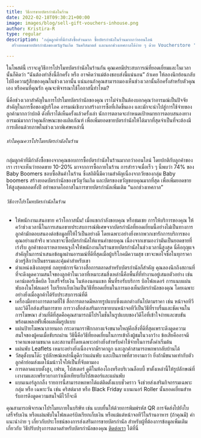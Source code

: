 ```yaml
---
title: วิธีการขายบัตรกํานัลในร้าน
date: 2022-02-18T09:30:21+00:00
image: images/blog/sell-gift-vouchers-inhouse.png
author: Kristira-R
type: regular
description: 'กลุ่มลูกค้าที่มีกำลังซื้อส่วนมาก ซื้อบัตรกํานัลในร้านมากกว่าออนไลน์
  สร้างยอดขายบัตรกำนัลของขวัญวันเกิด วันคริสมาตส์ และนอกช่วงเทศกาลได้ง่าย ๆ ด้วย Voucherstore '

---
```

ในโพสต์นี้ เราจะดูวิธีการโปรโมทบัตรกํานัลในร้านกัน คุณเคยมีประสบการณ์ที่ยอดเยี่ยมและในเวลานั้นก็คิดว่า “ฉันต้องทําสิ่งนี้อีกครั้ง หรือ อาจคิดว่าแม่ต้องชอบส่งนี้แน่นอน”  ถ้าเคย ให้ลองนึกย้อนกลับไปถึงความรู้สึกของคุณในช่วงเวลานั้น แน่นอนถ้าคุณสามารถมองเห็นช่วงเวลานั้นอีกครั้งสําหรับตัวคุณเอง หรือคนที่คุณรัก คุณจะพิจารณาใช้โอกาสนี้ทำไหม? 

นี่คือช่วงเวลาสําคัญในการโปรโมทบัตรกํานัลของคุณ เราไม่จําเป็นต้องบอกคุณว่าอารมณ์เป็นปัจจัยสําคัญในการซื้อของผู้บริโภค อารมณ์เชิงบวกสร้างการซื้อที่เกิดขึ้นเอง และมักจะนําไปสู่การใช้จ่ายของลูกค้ามากกว่าปกติ ดังที่เราได้เห็นครั้งแล้วครั้งเล่า นักการตลาดจะกําหนดเป้าหมายการตอบสนองทางอารมณ์มากกว่าคุณลักษณะของผลิตภัณฑ์ เพื่อเพิ่มยอดขายบัตรกํานัลให้ได้มากที่สุดจำเป็นที่จะต้องมีการเตือนด้วยภาพในช่วงเวลาพิเศษเหล่านี้

###### ทําไมคุณควรโปรโมทบัตรกํานัลในร้าน

กลุ่มลูกค้าทีมีกำลังซื้อของจากคุณชอบการซื้อบัตรกํานัลในร้านมากกว่าออนไลน์ โดยปกติกับลูกค้าของเรา เราจะเห็นว่ายอดขาย 10-20% มาจากการซื้อภายในร้าน การสํารวจเมื่อเร็ว ๆ นี้พบว่า 74% ของ Baby Boomers ชอบซื้อสินค้าในร้าน ซึ่งสถิตินี้มีความสําคัญเนื่องจากวัยของกลุ่ม Baby boomers สร้างยอดบัตรกำนัลของขวัญวันเกิด และบัตรของขวัญขอบคุณมากที่สุด เพื่อเพิ่มยอดขายให้สูงสุดตลอดทั้งปี อย่าพลาดโอกาสในการขายบัตรกำนัลเพิ่มเติม “นอกช่วงเทศกาล”

###### วิธีการโปรโมทบัตรกํานัลในร้าน

* ให้พนักงานเสนอขาย คว้าโอกาสนั้น! เมื่อแขกกําลังขอบคุณ หรือชมเชย การให้บริการของคุณ ให้คว้าช่วงเวลานี้ในการเสนอขายประสบการณ์พิเศษจากบัตรกํานัลที่ยอดเยี่ยมนี้อย่างไม่เป็นทางการ ลูกค้ามักตอบสนองต่อข้อมูลที่ให้ไว้เป็นอย่างดี โดยเฉพาะอย่างยิ่งหากพวกเขารักการบริการของคุณอย่างแท้จริง พวกเขาจะซื้อบัตรกํานัลให้แทนคำขอบคุณ เนื่องจากเขามองว่ามันเป็นยอดขายที่เร่งรีบ ลูกค้าของเราหลายคนจูงใจให้พนักงานในร้านขายบัตรกํานัลในช่วงเวลานี้สูงสุด นี่คือกุญแจสําคัญในการนําเสนอข้อมูลผ่านอารมณ์ที่ดีที่สุดเมื่อผู้บริโภคมีความสุข เขาจะพอใจซื้อในทุกราคาด้วยรู้สึกว่าเป็นธรรมและคุ้มค่าสำหรับเขา
* ตําแหน่งเชิงกลยุทธ์ กลยุทธ์การจัดวางสื่อการตลาดสําหรับบัตรกํานัลก็สำคัญ คุณลองนึกถึงสถานที่ที่จะดึงดูดความสนใจของลูกค้าในเวลาที่เหมาะสมสิ่งเหล่านี้คือพื้นที่ที่ทํางานอยู่เสมอตัวอย่าง เช่น เคาน์เตอร์เช็คบิล ใบเสร็จรับเงิน ในห้องนอนแขก พื้นที่รอรับบริการ บิลโฟลเดอร์ การแนบแผ่นพับลงในโฟลเดอร์ ใบเรียกเก็บเงินเป็นวิธีที่ยอดเยี่ยมในการมองเห็นบัตรกํานัลของคุณ โดยเฉพาะอย่างยิ่งเมื่อลูกค้าได้รับประสบการณ์ที่ดี
* เครื่องมือทางการตลาดที่ใช้ สื่อการตลาดมีหลายรูปแบบซึ่งแตกต่างกันไปตามราคา เช่น หน้าจอทีวีและวิดีโอส่งเสริมการขาย การวางสื่อส่งเสริมการขายบนหน้าจอทีวีเป็นวิธีที่ราบรื่นและชัดเจนในการโฆษณา ส่วนที่ดีที่สุดคือคุณสามารถมีโปรโมชั่นในรูปแบบของวิดีโอที่เข้าใจง่ายและขบขันพร้อมเพลงฟรีเพื่อผลเต็มรูปแบบ
* แผ่นป้ายโฆษณาภายนอก กระดานกราฟิกกลางแจ้งขนาดใหญ่คือสิ่งที่ดีที่สุดเพราะดึงดูดความสนใจของผู้คนเมื่อขับรถผ่าน วิธีนี้คือวิธีที่ยอดเยี่ยมในการเข้าถึงผู้ชมในวงกว้าง ข้อเสียคืออาจมีราคาแพงตามขนาด และสถานที่โดยเฉพาะอย่างยิ่งสําหรับค่าใช้จ่ายในการตั้งค่าเริ่มต้น
* แผ่นพับ Leaflets เหมาะอย่างยิ่งเนื่องจากมีราคาถูก และลูกค้าสามารถพกพากลับบ้านได้
* วัสดุตั้งบนโต๊ะ รูปลักษณ์เหล่านี้ดูดีกว่าแผ่นพับ และเป็นภาพที่สวยงามกว่า ยิ่งถ้ามีขนาดเท่ากับตัวลูกค้าย่อมส่งผลโน้มน้าวใจให้เป็นที่จับตามอง
* การตลาดแบบตั้งสูง, เฟรม, โปสเตอร์ ดูดีในห้องโถงหรือบริเวณล็อบบี้ ขาตั้งเหล่านี้ให้รูปลักษณ์ที่เงางามและเพรียวบางกว่าเมื่อเทียบกับโปสเตอร์และแผ่นพับ
* แบนเนอร์ลูกกลิ้ง รายการนี้สามารถพกพาได้แต่ติดตั้งแบบชั่วคราว จึงช่วยส่งเสริมกิจกรรมเฉพาะกลุ่ม หรือ เฉพาะวัน เช่น คริสต์มาส หรือ Black Friday แบนเนอร์ Roller นั้นยอดเยี่ยมสําหรับการดึงดูดความสนใจมีไว้ก็จะดี

คุณสามารถพิจารณาโปรโมทภายในบริษัท เช่น แบบยื่นให้ด้วยการพิมพ์รหัส QR การจัดส่งไปยังใบเสร็จรับเงิน หรือแผ่นพับในโฟลเดอร์บิลเรียกเก็บเงิน หรือแม้แต่หน้าจอทีวีในร้านอาหาร (ถ้าคุณมี) คําแนะนําง่าย ๆ เกี่ยวกับประโยชน์ของการส่งเสริมการขายบัตรกํานัล สําหรับผู้ที่ต้องการข้อมูลเพิ่มเติมเกี่ยวกับ วิธีปรับปรุงการตลาดสําหรับบัตรกํานัลของคุณ [ติดต่อเรา](contact/) ได้ที่นี่